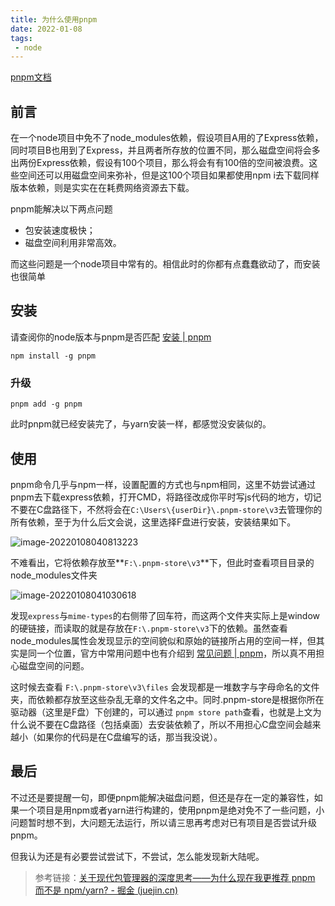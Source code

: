 ```yaml
---
title: 为什么使用pnpm
date: 2022-01-08
tags: 
 - node
---
```


<!-- truncate -->

[pnpm文档](https://pnpm.io/zh/)

## 前言

在一个node项目中免不了node_modules依赖，假设项目A用的了Express依赖，同时项目B也用到了Express，并且两者所存放的位置不同，那么磁盘空间将会多出两份Express依赖，假设有100个项目，那么将会有有100倍的空间被浪费。这些空间还可以用磁盘空间来弥补，但是这100个项目如果都使用npm i去下载同样版本依赖，则是实实在在耗费网络资源去下载。

pnpm能解决以下两点问题

- 包安装速度极快；
- 磁盘空间利用非常高效。

而这些问题是一个node项目中常有的。相信此时的你都有点蠢蠢欲动了，而安装也很简单

## 安装

请查阅你的node版本与pnpm是否匹配 [安装 | pnpm](https://pnpm.io/zh/installation#兼容性)

```
npm install -g pnpm
```

### 升级

```
pnpm add -g pnpm
```

此时pnpm就已经安装完了，与yarn安装一样，都感觉没安装似的。

## 使用

pnpm命令几乎与npm一样，设置配置的方式也与npm相同，这里不妨尝试通过pnpm去下载express依赖，打开CMD，将路径改成你平时写js代码的地方，切记不要在C盘路径下，不然将会在`C:\Users\{userDir}\.pnpm-store\v3`去管理你的所有依赖，至于为什么后文会说，这里选择F盘进行安装，安装结果如下。

![image-20220108040813223](https://img.kuizuo.cn/20220108040813.png)

不难看出，它将依赖存放至**`F:\.pnpm-store\v3`**下，但此时查看项目目录的node_modules文件夹

![image-20220108041030618](https://img.kuizuo.cn/20220108041030.png)

发现`express`与`mime-types`的右侧带了回车符，而这两个文件夹实际上是window的硬链接，而读取的就是存放在`F:\.pnpm-store\v3`下的依赖。虽然查看node_modules属性会发现显示的空间貌似和原始的链接所占用的空间一样，但其实是同一个位置，官方中常用问题中也有介绍到 [常见问题  | pnpm](https://pnpm.io/zh/faq#如果包存储在全局存储中为什么我的-node_modules-使用了磁盘空间)，所以真不用担心磁盘空间的问题。

这时候去查看 `F:\.pnpm-store\v3\files` 会发现都是一堆数字与字母命名的文件夹，而依赖都存放至这些杂乱无章的文件名之中。同时.pnpm-store是根据你所在驱动器（这里是F盘）下创建的，可以通过 `pnpm store path`查看，也就是上文为什么说不要在C盘路径（包括桌面）去安装依赖了，所以不用担心C盘空间会越来越小（如果你的代码是在C盘编写的话，那当我没说）。

## 最后

不过还是要提醒一句，即便pnpm能解决磁盘问题，但还是存在一定的兼容性，如果一个项目是用npm或者yarn进行构建的，使用pnpm是绝对免不了一些问题，小问题暂时想不到，大问题无法运行，所以请三思再考虑对已有项目是否尝试升级pnpm。

但我认为还是有必要尝试尝试下，不尝试，怎么能发现新大陆呢。

> 参考链接：[关于现代包管理器的深度思考——为什么现在我更推荐 pnpm 而不是 npm/yarn? - 掘金 (juejin.cn)](https://juejin.cn/post/6932046455733485575#heading-14)